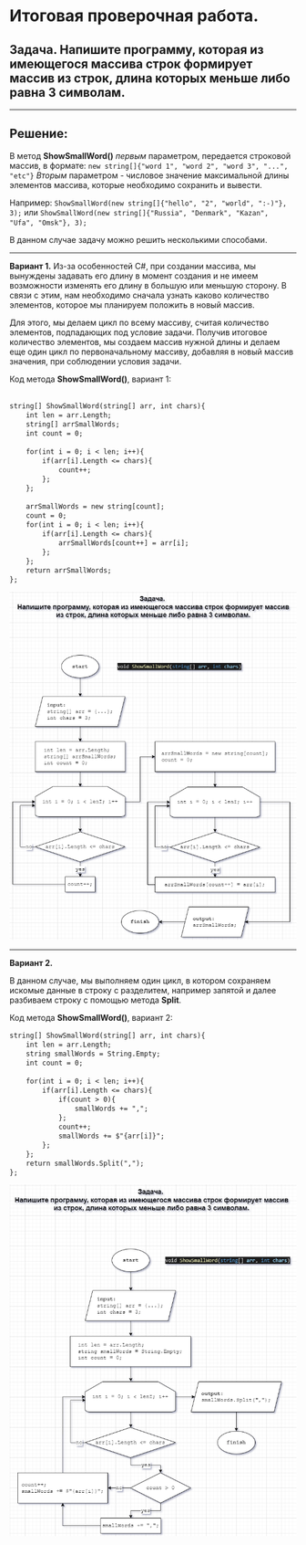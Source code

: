 # Итоговая проверочная работа.
## **Задача.** Напишите программу, которая из имеющегося массива строк формирует массив из строк, длина которых меньше либо равна 3 символам.

***
## **Решение:**

В метод **ShowSmallWord()** *первым* параметром, передается строковой массив, в формате:
`new string[]{"word 1", "word 2", "word 3", "...", "etc"}`
*Вторым* параметром - числовое значение максимальной длины элементов массива, которые необходимо сохранить и вывести.

Например:
`ShowSmallWord(new string[]{"hello", "2", "world", ":-)"}, 3);`
или
`ShowSmallWord(new string[]{"Russia", "Denmark", "Kazan", "Ufa", "Omsk"}, 3);`

В данном случае задачу можно решить несколькими способами.
***
**Вариант 1.**
Из-за особенностей C#, при создании массива, мы вынуждены задавать его длину в момент создания и не имеем возможности изменять его длину в большую или меньшую сторону. В связи с этим, нам необходимо сначала узнать каково количество элементов, которое мы планируем положить в новый массив.

Для этого, мы делаем цикл по всему массиву, считая количество элементов, подпадающих под условие задачи.
Получив итоговое количество элементов, мы создаем массив нужной длины и делаем еще один цикл по первоначальному массиву, добавляя в новый массив значения, при соблюдении условия задачи.

Код метода **ShowSmallWord()**, вариант 1:

```

string[] ShowSmallWord(string[] arr, int chars){
    int len = arr.Length;
    string[] arrSmallWords;
    int count = 0;

    for(int i = 0; i < len; i++){
        if(arr[i].Length <= chars){
            count++;
        };
    };

    arrSmallWords = new string[count];
    count = 0;
    for(int i = 0; i < len; i++){
        if(arr[i].Length <= chars){
            arrSmallWords[count++] = arr[i];
        };
    };
    return arrSmallWords;  
};
```

![Блок-схема метода ShowSmallWord, var 1](test_task_ver.1.drawio.png "Блок-схема метода ShowSmallWord, var 1")

***
**Вариант 2.**

В данном случае, мы выполняем один цикл, в котором сохраняем искомые данные в строку с разделитем, например запятой и далее разбиваем строку с помощью метода **Split**.

Код метода **ShowSmallWord()**, вариант 2:

```
string[] ShowSmallWord(string[] arr, int chars){
    int len = arr.Length;
    string smallWords = String.Empty;
    int count = 0;

    for(int i = 0; i < len; i++){
        if(arr[i].Length <= chars){
            if(count > 0){
                smallWords += ",";
            };
            count++;
            smallWords += $"{arr[i]}";
        };
    };
    return smallWords.Split(",");
};
```

![Блок-схема метода ShowSmallWord, var 2](test_task_ver.2.drawio.png "Блок-схема метода ShowSmallWord, var 2")

